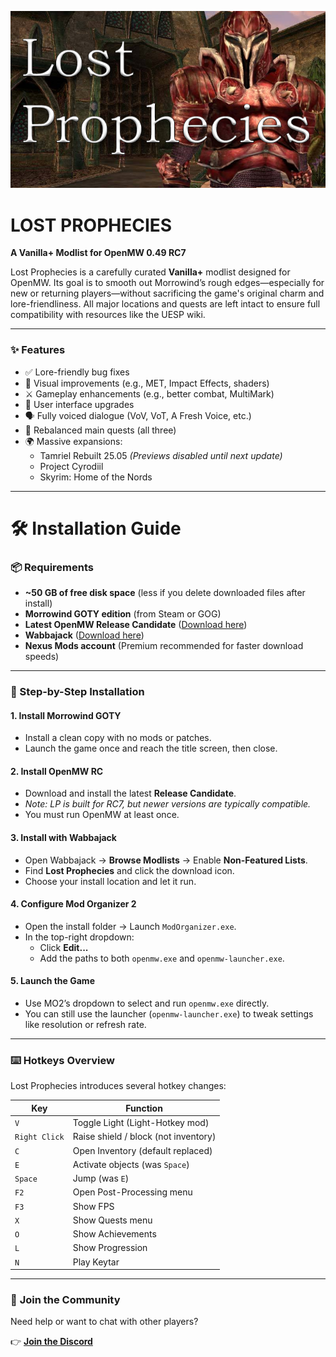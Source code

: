 ![Lost Prophecies Banner](https://raw.githubusercontent.com/Fropaccino/lostprophecies/main/lost_prophecies_16_9_cropped.png)

# **LOST PROPHECIES**
**A Vanilla+ Modlist for OpenMW 0.49 RC7**

Lost Prophecies is a carefully curated **Vanilla+** modlist designed for OpenMW. Its goal is to smooth out Morrowind’s rough edges—especially for new or returning players—without sacrificing the game's original charm and lore-friendliness. All major locations and quests are left intact to ensure full compatibility with resources like the UESP wiki.

---

### ✨ **Features**

- ✅ Lore-friendly bug fixes  
- 🎨 Visual improvements (e.g., MET, Impact Effects, shaders)  
- ⚔️ Gameplay enhancements (e.g., better combat, MultiMark)  
- 🧭 User interface upgrades  
- 🗣️ Fully voiced dialogue (VoV, VoT, A Fresh Voice, etc.)  
- 🧩 Rebalanced main quests (all three)  
- 🌍 Massive expansions:
  - Tamriel Rebuilt 25.05 *(Previews disabled until next update)*  
  - Project Cyrodiil  
  - Skyrim: Home of the Nords  

---

# 🛠️ **Installation Guide**

### 📦 Requirements

- **~50 GB of free disk space** (less if you delete downloaded files after install)  
- **Morrowind GOTY edition** (from Steam or GOG)  
- **Latest OpenMW Release Candidate** ([Download here](https://github.com/OpenMW/openmw/releases/))  
- **Wabbajack** ([Download here](https://www.wabbajack.org/))  
- **Nexus Mods account** (Premium recommended for faster download speeds)

---

### 🔧 Step-by-Step Installation

#### **1. Install Morrowind GOTY**
- Install a clean copy with no mods or patches.
- Launch the game once and reach the title screen, then close.

#### **2. Install OpenMW RC**
- Download and install the latest **Release Candidate**.
- *Note: LP is built for RC7, but newer versions are typically compatible.*
- You must run OpenMW at least once. 

#### **3. Install with Wabbajack**
- Open Wabbajack → **Browse Modlists** → Enable **Non-Featured Lists**.  
- Find **Lost Prophecies** and click the download icon.  
- Choose your install location and let it run.

#### **4. Configure Mod Organizer 2**
- Open the install folder → Launch `ModOrganizer.exe`.  
- In the top-right dropdown:  
  - Click **Edit...**  
  - Add the paths to both `openmw.exe` and `openmw-launcher.exe`.

#### **5. Launch the Game**
- Use MO2’s dropdown to select and run `openmw.exe` directly.  
- You can still use the launcher (`openmw-launcher.exe`) to tweak settings like resolution or refresh rate.

---

### ⌨️ **Hotkeys Overview**

Lost Prophecies introduces several hotkey changes:

| Key        | Function                                 |
|------------|------------------------------------------|
| `V`        | Toggle Light (Light-Hotkey mod)          |
| `Right Click` | Raise shield / block (not inventory) |
| `C`        | Open Inventory (default replaced)        |
| `E`        | Activate objects (was `Space`)           |
| `Space`    | Jump (was `E`)                           |
| `F2`       | Open Post-Processing menu                |
| `F3`       | Show FPS                                 |
| `X`        | Show Quests menu                         |
| `O`        | Show Achievements                        |
| `L`        | Show Progression                        |
| `N`        | Play Keytar                     |
---

### 💬 **Join the Community**

Need help or want to chat with other players?

👉 [**Join the Discord**](https://discord.gg/fNgshCXE3h)
